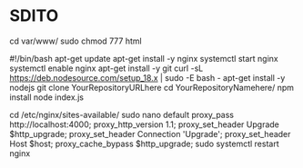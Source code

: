 # SDITO
cd var/www/
sudo chmod 777 html

#!/bin/bash
apt-get update
apt-get install -y nginx
systemctl start nginx
systemctl enable nginx
apt-get install -y git
curl -sL https://deb.nodesource.com/setup_18.x | sudo -E bash -
apt-get install -y nodejs
git clone YourRepositoryURLhere
cd YourRepositoryNamehere/
npm install
node index.js

cd /etc/nginx/sites-available/
sudo nano default
proxy_pass http://localhost:4000;
 proxy_http_version 1.1;
 proxy_set_header Upgrade $http_upgrade;
 proxy_set_header Connection 'Upgrade'; 
 proxy_set_header Host $host;
 proxy_cache_bypass $http_upgrade;
 sudo systemctl restart nginx
